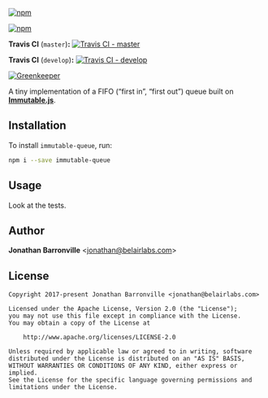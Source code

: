 [![npm](https://img.shields.io/npm/v/immutable-queue.svg?style=flat-square)][shield-npm-version-link]

[![npm](https://img.shields.io/npm/l/immutable-queue.svg?style=flat-square)][shield-npm-license-link]

__Travis CI__ (`master`)__:__ [![Travis CI - master](https://img.shields.io/travis/jonathanmarvens/immutable-queue/master.svg?style=flat-square)][shield-travis-ci-link]

__Travis CI__ (`develop`)__:__ [![Travis CI - develop](https://img.shields.io/travis/jonathanmarvens/immutable-queue/develop.svg?style=flat-square)][shield-travis-ci-link]

[![Greenkeeper](https://badges.greenkeeper.io/jonathanmarvens/immutable-queue.svg)][shield-greenkeeper-link]

A tiny implementation of a FIFO (“first in”, “first out”) queue built on [__Immutable.js__](https://facebook.github.io/immutable-js).

## Installation

To install `immutable-queue`, run:

```sh
npm i --save immutable-queue
```

## Usage

Look at the tests.

## Author

__Jonathan Barronville__ <[jonathan@belairlabs.com](mailto:jonathan@belairlabs.com)>

## License

```
Copyright 2017-present Jonathan Barronville <jonathan@belairlabs.com>

Licensed under the Apache License, Version 2.0 (the "License");
you may not use this file except in compliance with the License.
You may obtain a copy of the License at

    http://www.apache.org/licenses/LICENSE-2.0

Unless required by applicable law or agreed to in writing, software
distributed under the License is distributed on an "AS IS" BASIS,
WITHOUT WARRANTIES OR CONDITIONS OF ANY KIND, either express or implied.
See the License for the specific language governing permissions and
limitations under the License.
```

[shield-greenkeeper-link]: https://greenkeeper.io
[shield-npm-license-link]: http://spdx.org/licenses/Apache-2.0.html
[shield-npm-version-link]: https://www.npmjs.com/package/immutable-queue
[shield-travis-ci-link]: https://travis-ci.org/jonathanmarvens/immutable-queue
